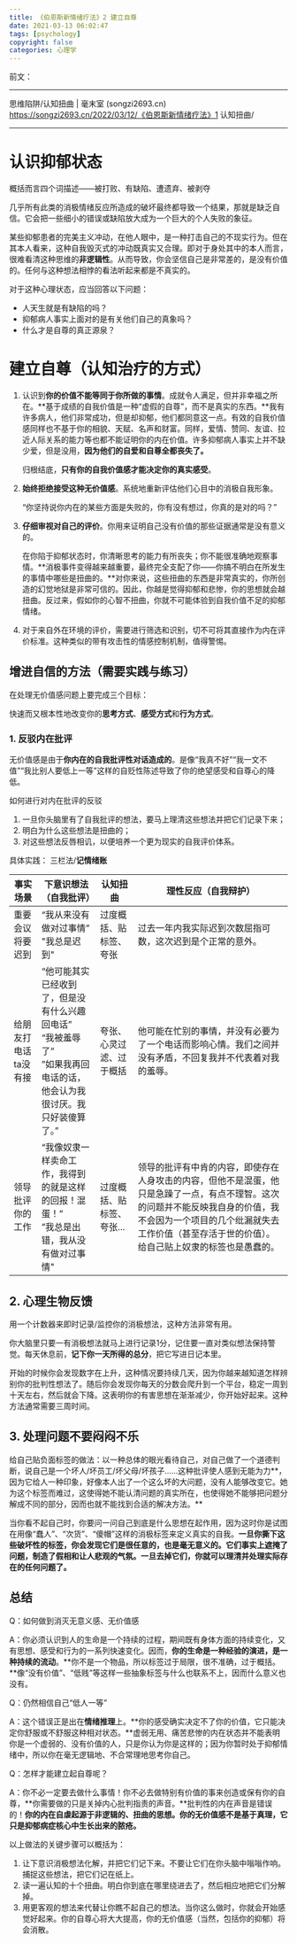 ```yaml
---
title: 《伯恩斯新情绪疗法》2 建立自尊
date: 2021-03-13 06:02:47
tags: [psychology]
copyright: false
categories: 心理学
---
```


<!-- toc -->

前文：

---

思维陷阱/认知扭曲 | 毫末室 (songzi2693.cn)
https://songzi2693.cn/2022/03/12/《伯恩斯新情绪疗法》1 认知扭曲/

---

# 认识抑郁状态

概括而言四个词描述——被打败、有缺陷、遭遗弃、被剥夺

几乎所有此类的消极情绪反应所造成的破坏最终都导致一个结果，那就是缺乏自信。它会把一些细小的错误或缺陷放大成为一个巨大的个人失败的象征。

某些抑郁患者的完美主义冲动，在他人眼中，是一种打击自己的不现实行为。但在其本人看来，这种自我毁灭式的冲动既真实又合理。即对于身处其中的本人而言，很难看清这种思维的**非逻辑性**。从而导致，你会坚信自己是非常差的，是没有价值的。任何与这种想法相悖的看法听起来都是不真实的。

对于这种心理状态，应当回答以下问题：

- 人天生就是有缺陷的吗？
- 抑郁病人事实上面对的是有关他们自己的真象吗？
- 什么才是自尊的真正源泉？

# 建立自尊（认知治疗的方式）

1. 认识到**你的价值不能等同于你所做的事情**。成就令人满足，但并非幸福之所在。**基于成绩的自我价值是一种“虚假的自尊”，而不是真实的东西。**我有许多病人，他们非常成功，但是却抑郁，他们都同意这一点。有效的自我价值感同样也不基于你的相貌、天赋、名声和财富。同样，爱情、赞同、友谊、拉近人际关系的能力等也都不能证明你的内在价值。许多抑郁病人事实上并不缺少爱，但是没用，**因为他们的自爱和自尊全都丧失了。**

   归根结底，**只有你的自我价值感才能决定你的真实感受**。

2. **始终拒绝接受这种无价值感**。系统地重新评估他们心目中的消极自我形象。

   “你坚持说你内在的某些方面是失败的，你有没有想过，你真的是对的吗？”

3. **仔细审视对自己的评价**。你用来证明自己没有价值的那些证据通常是没有意义的。

   在你陷于抑郁状态时，你清晰思考的能力有所丧失；你不能很准确地观察事情。**消极事件变得越来越重要，最终完全支配了你——你搞不明白在所发生的事情中哪些是扭曲的。**对你来说，这些扭曲的东西是非常真实的，你所创造的幻觉地狱是非常可信的。因此，你越是觉得抑郁和悲惨，你的思想就会越扭曲。反过来，假如你的心智不扭曲，你就不可能体验到自我价值不足的抑郁情绪。
   
4. 对于来自外在环境的评价，需要进行筛选和识别，切不可将其直接作为内在评价标准。这种类似的带有攻击性的情感控制机制，值得警惕。

## 增进自信的方法（需要实践与练习）

在处理无价值感问题上要完成三个目标：

快速而又根本性地改变你的**思考方式**、**感受方式**和**行为方式**。

### 1. 反驳内在批评

无价值感是由于**你内在的自我批评性对话造成的**。是像“我真不好”“我一文不值”“我比别人要低上一等”这样的自贬性陈述导致了你的绝望感受和自尊心的降低。

如何进行对内在批评的反驳

1. 一旦你头脑里有了自我批评的想法，要马上理清这些想法并把它们记录下来；
2. 明白为什么这些想法是扭曲的；
3. 对这些想法反唇相讥，以便培养一个更为现实的自我评价体系。

具体实践： 三栏法/**记情绪账**

| 事实场景             | 下意识想法（自我批评）                                       | 认知扭曲                  | 理性反应（自我辩护）                                         |
| -------------------- | ------------------------------------------------------------ | ------------------------- | ------------------------------------------------------------ |
| 重要会议将要迟到     | “我从来没有做对过事情”</br>"我总是迟到"                      | 过度概括、贴标签、夸张    | 过去一年内我实际迟到次数屈指可数，这次迟到是个正常的意外。</br> |
| 给朋友打电话ta没有接 | “他可能其实已经收到了，但是没有什么兴趣回电话”</br>“我被羞辱了“</br>”如果我再回电话的话，他会认为我很讨厌。我只好装傻算了。” | 夸张、心灵过滤、过于概括  | 他可能在忙别的事情，并没有必要为了一个电话而影响心情。我们之间并没有矛盾，不回复我并不代表着对我的羞辱。 |
| 领导批评你的工作     | “我像奴隶一样卖命工作，我得到的就是这样的回报！混蛋！”</br>”我总是出错，我从没有做对过事情" | 过度概括、贴标签、夸张... | 领导的批评有中肯的内容，即使存在人身攻击的内容，但他不是混蛋，他只是急躁了一点，有点不理智。这次的问题并不能反映我自身的价值，我不会因为一个项目的几个纰漏就失去工作价值（甚至存活于世的价值）。给自己贴上奴隶的标签也是愚蠢的。 |

## 2. 心理生物反馈

用一个计数器来即时记录/监控你的消极想法，这种方法非常有用。

你大脑里只要一有消极想法就马上进行记录1分，记住要一直对类似想法保持警觉。每天休息前，**记下你一天所得的总分**，把它写进日记本里。

开始的时候你会发现数字在上升，这种情况要持续几天，因为你越来越知道怎样辨别你的批判性想法了。随后你会发现你每天的分数会爬升到一个平台，稳定一周到十天左右，然后就会下降。这表明你的有害思想在渐渐减少，你开始好起来。这种方法通常需要三周时间。

## 3. 处理问题不要闷闷不乐

给自己贴负面标签的做法：以一种总体的眼光看待自己，对自己做了一个道德判断，说自己是一个坏人/坏员工/坏父母/坏孩子......这种批评使人感到无能为力**，因为它给人一种印象，好像本人出了一个这么坏的大问题，没有人能够改变它。她为这个标签而难过，这使得她不能认清问题的真实所在，也使得她不能够把问题分解成不同的部分，因而也就不能找到合适的解决方法。**

当你看不起自己时，你要问一问自己到底是什么思想在起作用，因为这时你是试图在用像“蠢人”、“次货”、“傻帽”这样的消极标签来定义真实的自我。**一旦你撕下这些破坏性的标签，你会发现它们是很任意的，也是毫无意义的。它们事实上遮掩了问题，制造了假相和让人悲观的气氛。一旦去掉它们，你就可以理清并处理实际存在的任何问题了。**

## 总结

Q：如何做到消灭无意义感、无价值感

A：你必须认识到人的生命是一个持续的过程，期间既有身体方面的持续变化，又有思想、感受和行为的一系列快速变化。因而，**你的生命是一种经验的演进，是一种持续的流动**。**你不是一个物品，所以标签过于局限，很不准确，过于概括。**像“没有价值”、“低贱”等这样一些抽象标签与什么也联系不上，因而什么意义也没有。



Q：仍然相信自己“低人一等”

A：这个错误正是出在**情绪推理**上。**你的感受确实决定不了你的价值，它只能决定你舒服或不舒服这种相对状态。**虚弱无用、痛苦悲惨的内在状态并不能表明你是一个虚弱的、没有价值的人，只是你认为你是这样的；因为你暂时处于抑郁情绪中，所以你在毫无逻辑地、不合常理地思考你自己。



Q：怎样才能建立起自尊呢？

A：你不必一定要去做什么事情！你不必去做特别有价值的事来创造或保有你的自尊，**你需要做的只是关掉内心批判指责的声音。**批判性的内在声音是错误的！**你的内在自虐起源于非逻辑的、扭曲的思想。你的无价值感不是基于真理，它只是抑郁病症核心中生长出来的脓疮。**



以上做法的关键步骤可以概括为：

1. 让下意识消极想法化解，并把它们记下来。不要让它们在你头脑中嗡嗡作响。捕捉这些想法，把它们记在纸上。　　
2. 读一遍认知的十个扭曲。明白你到底在哪里绕进去了，然后相应地把它们分解掉。
3. 用更客观的想法来代替让你瞧不起自己的想法。当你这么做时，你就会开始感觉好起来。你的自尊心将大大提高，你的无价值感（当然，包括你的抑郁）将会消散。

